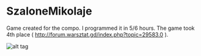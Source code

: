SzaloneMikolaje
===============

Game created for the compo. I programmed it in 5/6 hours.
The game took 4th place ( http://forum.warsztat.gd/index.php?topic=29583.0 ).

![alt tag](http://i.imgur.com/oZef8ix.png)
